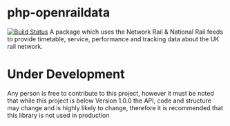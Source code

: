 # php-openraildata
[![Build Status](https://travis-ci.org/ConorHaining/php-openraildata.svg?branch=master)](https://travis-ci.org/ConorHaining/php-openraildata)
A package which uses the Network Rail &amp; National Rail feeds to provide timetable, service, performance and tracking data about the UK rail network.

# Under Development
Any person is free to contribute to this project, however it must be noted that while this project is below Version 1.0.0 the API, code and structure may change and is highly likely to change, therefore it is recommended that this library is not used in production